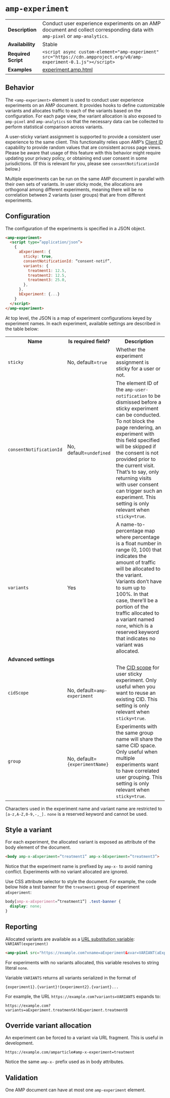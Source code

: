 <!---
Copyright 2016 The AMP HTML Authors. All Rights Reserved.

Licensed under the Apache License, Version 2.0 (the "License");
you may not use this file except in compliance with the License.
You may obtain a copy of the License at

      http://www.apache.org/licenses/LICENSE-2.0

Unless required by applicable law or agreed to in writing, software
distributed under the License is distributed on an "AS-IS" BASIS,
WITHOUT WARRANTIES OR CONDITIONS OF ANY KIND, either express or implied.
See the License for the specific language governing permissions and
limitations under the License.
-->

# <a name="amp-experiment"></a> `amp-experiment`

<table>
  <tr>
    <td class="col-fourty"><strong>Description</strong></td>
    <td>Conduct user experience experiments on an AMP document and collect corresponding data with <code>amp-pixel</code> or <code>amp-analytics</code>.</td>
  </tr>
  <tr>
    <td class="col-fourty"><strong>Availability</strong></td>
    <td>Stable</td>
  </tr>
  <tr>
    <td class="col-fourty"><strong>Required Script</strong></td>
    <td><code>&lt;script async custom-element="amp-experiment" src="https://cdn.ampproject.org/v0/amp-experiment-0.1.js">&lt;/script></code></td>
  </tr>
  <tr>
    <td class="col-fourty"><strong>Examples</strong></td>
    <td><a href="https://github.com/ampproject/amphtml/blob/master/examples/experiment.amp.html">experiment.amp.html</a></td>
  </tr>
</table>

## Behavior
The `<amp-experiment>` element is used to conduct user experience experiments on an AMP document. It provides hooks to define customizable variants and allocates traffic to each of the variants based on the configuration. For each page view, the variant allocation is also exposed to `amp-pixel` and `amp-analytics` so that the necessary data can be collected to perform statistical comparison across variants.

A user-sticky variant assignment is supported to provide a consistent user experience to the same client. This functionality relies upon AMP’s [Client ID](https://github.com/ampproject/amphtml/blob/master/spec/amp-var-substitutions.md#client_id) capability to provide random values that are consistent across page views. Please be aware that usage of this feature with this behavior might require updating your privacy policy, or obtaining end user consent in some jurisdictions. (If this is relevant for you, please see `consentNotificationId` below.)

Multiple experiments can be run on the same AMP document in parallel with their own sets of variants. In user sticky mode, the allocations are orthogonal among different experiments, meaning there will be no correlation between 2 variants (user groups) that are from different experiments.

## Configuration
The configuration of the experiments is specified in a JSON object. 

```html
<amp-experiment>
  <script type=”application/json”>
    {
      aExperiment: {
        sticky: true, 
        consentNotificationId: “consent-notif”,
        variants: {
          treatment1: 12.5,
          treatment2: 12.5,
          treatment3: 25.0,
        },
      },
      bExperiment: {...}
    }
  </script>
</amp-experiment>
```

At top level, the JSON is a map of experiment configurations keyed by experiment names. In each experiment, available settings are described in the table below:

<table>
<tr><th>Name                                                 </th><th>Is required field?                                          </th><th>Description </th></tr>
<tr><td class="col-thirty"><code>sticky</code>               </td><td class="col-thirty">No, default=<code>true</code>            </td><td>Whether the experiment assignment is sticky for a user or not. </td></tr>
<tr><td class="col-thirty"><code>consentNotificationId</code></td><td class="col-thirty">No, default=<code>undefined</code>       </td><td>The element ID of the <code>amp-user-notification</code> to be dismissed before a sticky experiment can be conducted. To not block the page rendering, an experiment with this field specified will be skipped if the consent is not provided prior to the current visit. That’s to say, only returning visits with user consent can trigger such an experiment. This setting is only relevant when <code>sticky=true</code>. </td></tr>
<tr><td class="col-thirty"><code>variants</code>             </td><td class="col-thirty">Yes                                      </td><td>A name-to-percentage map where percentage is a float number in range (0, 100) that indicates the amount of traffic will be allocated to the variant. Variants don’t have to sum up to 100%. In that case, there’ll be a portion of the traffic allocated to a variant named <code>none</code>, which is a reserved keyword that indicates no variant was allocated. </td></tr>
<tr><td colspan=3><strong>Advanced settings</strong></td></tr>
<tr><td class="col-thirty"><code>cidScope</code>             </td><td class="col-thirty">No, default=<code>amp-experiment</code>  </td><td>The <a href="https://github.com/ampproject/amphtml/blob/master/spec/amp-var-substitutions.md#client_id">CID scope</a> for user sticky experiment. Only useful when you want to reuse an existing CID. This setting is only relevant when <code>sticky=true</code>. </td></tr>
<tr><td class="col-thirty"><code>group</code>                </td><td class="col-thirty">No, default=<code>{experimentName}</code></td><td>Experiments with the same group name will share the same CID space. Only useful when multiple experiments want to have correlated user grouping. This setting is only relevant when <code>sticky=true</code>. </td></tr>
</table>

Characters used in the experiment name and variant name are restricted to `[a-z,A-Z,0-9,-,_].`  `none` is a reserved keyword and cannot be used. 

## Style a variant
For each experiment, the allocated variant is exposed as attribute of the body element of the document.

```html
<body amp-x-aExperiment=”treatment1” amp-x-bExperiment=”treatment3”>
```

Notice that the experiment name is prefixed by `amp-x-` to avoid naming conflict. Experiments with no variant allocated are ignored.

Use CSS attribute selector to style the document. For example, the code below hide a test banner for the `treatment1` group of experiment `aExperiment`:

```css
body[amp-x-aExperiment=”treatment1”] .test-banner {
  display: none;
}
```

## Reporting
Allocated variants are available as a [URL substitution variable](https://github.com/ampproject/amphtml/blob/master/spec/amp-var-substitutions.md): `VARIANT(experiment)`

```html
<amp-pixel src="https://example.com?xname=aExperiment&xvar=VARIANT(aExperiment)">
```

For experiments with no variants allocated, this variable resolves to string literal `none`.

Variable `VARIANTS` returns all variants serialized in the format of

`{experiment1}.{variant}!{experiment2}.{variant}...`

For example, the URL `https://example.com?variants=VARIANTS` expands to:

`https://example.com?variants=aExperiment.treatmentA!bExperiment.treatmentB`

## Override variant allocation
An experiment can be forced to a variant via URL fragment. This is useful in development.

`https://example.com/amparticle#amp-x-experiment=treatment`

Notice the same `amp-x-` prefix used as in body attributes.

## Validation
One AMP document can have at most one `amp-experiment` element.
